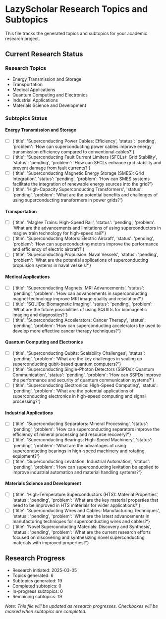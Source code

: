 # LazyScholar Research Topics and Subtopics

This file tracks the generated topics and subtopics for your academic research project.

## Current Research Status

### Research Topics
- Energy Transmission and Storage
- Transportation
- Medical Applications
- Quantum Computing and Electronics
- Industrial Applications
- Materials Science and Development

### Subtopics Status

#### Energy Transmission and Storage
- [ ] {'title': 'Superconducting Power Cables: Efficiency', 'status': 'pending', 'problem': 'How can superconducting power cables improve energy transmission efficiency compared to conventional cables?'}
- [ ] {'title': 'Superconducting Fault Current Limiters (SFCLs): Grid Stability', 'status': 'pending', 'problem': 'How can SFCLs enhance grid stability and prevent damage from fault currents?'}
- [ ] {'title': 'Superconducting Magnetic Energy Storage (SMES): Grid Integration', 'status': 'pending', 'problem': 'How can SMES systems facilitate the integration of renewable energy sources into the grid?'}
- [ ] {'title': 'High-Capacity Superconducting Transformers', 'status': 'pending', 'problem': 'What are the potential benefits and challenges of using superconducting transformers in power grids?'}

#### Transportation
- [ ] {'title': 'Maglev Trains: High-Speed Rail', 'status': 'pending', 'problem': 'What are the advancements and limitations of using superconductors in maglev train technology for high-speed rail?'}
- [ ] {'title': 'Superconducting Motors: Electric Aircraft', 'status': 'pending', 'problem': 'How can superconducting motors improve the performance and efficiency of electric aircraft?'}
- [ ] {'title': 'Superconducting Propulsion: Naval Vessels', 'status': 'pending', 'problem': 'What are the potential applications of superconducting propulsion systems in naval vessels?'}

#### Medical Applications
- [ ] {'title': 'Superconducting Magnets: MRI Advancements', 'status': 'pending', 'problem': 'How can advancements in superconducting magnet technology improve MRI image quality and resolution?'}
- [ ] {'title': 'SQUIDs: Biomagnetic Imaging', 'status': 'pending', 'problem': 'What are the future possibilities of using SQUIDs for biomagnetic imaging and diagnostics?'}
- [ ] {'title': 'Superconducting Accelerators: Cancer Therapy', 'status': 'pending', 'problem': 'How can superconducting accelerators be used to develop more effective cancer therapy techniques?'}

#### Quantum Computing and Electronics
- [ ] {'title': 'Superconducting Qubits: Scalability Challenges', 'status': 'pending', 'problem': 'What are the key challenges in scaling up superconducting qubit-based quantum computers?'}
- [ ] {'title': 'Superconducting Single-Photon Detectors (SSPDs): Quantum Communication', 'status': 'pending', 'problem': 'How can SSPDs improve the performance and security of quantum communication systems?'}
- [ ] {'title': 'Superconducting Electronics: High-Speed Computing', 'status': 'pending', 'problem': 'What are the potential applications of superconducting electronics in high-speed computing and signal processing?'}

#### Industrial Applications
- [ ] {'title': 'Superconducting Separators: Mineral Processing', 'status': 'pending', 'problem': 'How can superconducting separators improve the efficiency of mineral processing and resource recovery?'}
- [ ] {'title': 'Superconducting Bearings: High-Speed Machinery', 'status': 'pending', 'problem': 'What are the advantages of using superconducting bearings in high-speed machinery and rotating equipment?'}
- [ ] {'title': 'Superconducting Levitation: Industrial Automation', 'status': 'pending', 'problem': 'How can superconducting levitation be applied to improve industrial automation and material handling systems?'}

#### Materials Science and Development
- [ ] {'title': 'High-Temperature Superconductors (HTS): Material Properties', 'status': 'pending', 'problem': 'What are the key material properties that need to be improved in HTS materials for wider applications?'}
- [ ] {'title': 'Superconducting Wires and Cables: Manufacturing Techniques', 'status': 'pending', 'problem': 'What are the latest advancements in manufacturing techniques for superconducting wires and cables?'}
- [ ] {'title': 'Novel Superconducting Materials: Discovery and Synthesis', 'status': 'pending', 'problem': 'What are the current research efforts focused on discovering and synthesizing novel superconducting materials with improved properties?'}

## Research Progress
- Research initiated: 2025-03-05
- Topics generated: 6
- Subtopics generated: 19
- Completed subtopics: 0
- In-progress subtopics: 0
- Remaining subtopics: 19

*Note: This file will be updated as research progresses. Checkboxes will be marked when subtopics are completed.*
